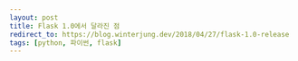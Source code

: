 ```yaml
---
layout: post
title: Flask 1.0에서 달라진 점
redirect_to: https://blog.winterjung.dev/2018/04/27/flask-1.0-release
tags: [python, 파이썬, flask]
---
```

